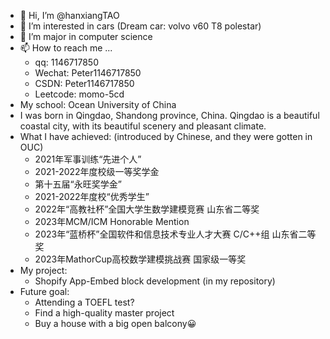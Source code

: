 - 👋 Hi, I’m @hanxiangTAO
- 👀 I’m interested in cars (Dream car: volvo v60 T8 polestar)
- 🌱 I’m major in computer science
- 📫 How to reach me ...
  - qq: 1146717850
  - Wechat: Peter1146717850
  - CSDN: Peter1146717850
  - Leetcode: momo-5cd
- My school: Ocean University of China
- I was born in Qingdao, Shandong province, China. Qingdao is a beautiful coastal city, with its beautiful scenery and pleasant climate.
- What I have achieved: (introduced by Chinese, and they were gotten in OUC)
  - 2021年军事训练“先进个人”
  - 2021-2022年度校级一等奖学金
  - 第十五届“永旺奖学金”
  - 2021-2022年度校“优秀学生”
  - 2022年“高教社杯”全国大学生数学建模竞赛 山东省二等奖
  - 2023年MCM/ICM Honorable Mention
  - 2023年“蓝桥杯”全国软件和信息技术专业人才大赛 C/C++组 山东省二等奖
  - 2023年MathorCup高校数学建模挑战赛 国家级一等奖
- My project:
  - Shopify App-Embed block development (in my repository)
- Future goal:
  - Attending a TOEFL test?
  - Find a high-quality master project
  - Buy a house with a big open balcony😀
